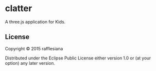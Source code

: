# clatter

A three.js application for Kids.

## License

Copyright © 2015 rafflesiana

Distributed under the Eclipse Public License either version 1.0 or (at your option) any later version.

